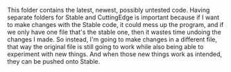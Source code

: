 This folder contains the latest, newest, possibly untested code. Having separate folders for Stable and CuttingEdge is important because if I want to make changes with the Stable code, it could mess up the program, and if we only have one file that's the stable one, then it wastes time undoing the changes I made. So instead, I'm going to make changes in a different file, that way the original file is still going to work while also being able to experiment with new things. And when those new things work as intended, they can be pushed onto Stable.

